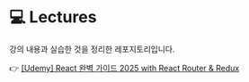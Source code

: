 # 💻 Lectures
강의 내용과 실습한 것을 정리한 레포지토리입니다.

👉 [[Udemy] React 완벽 가이드 2025 with React Router & Redux](https://github.com/jenny-1ee/TIL/tree/main/lectures/udemy-react-complete-guide)

